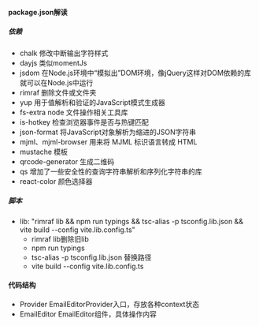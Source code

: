 #### package.json解读

##### 依赖

- chalk 修改中断输出字符样式
- dayjs 类似momentJs
- jsdom 在Node.js环境中“模拟出”DOM环境，像jQuery这样对DOM依赖的库就可以在Node.js中运行
- rimraf 删除文件或文件夹
- yup 用于值解析和验证的JavaScript模式生成器
- fs-extra node 文件操作相关工具库
- is-hotkey 检查浏览器事件是否与热键匹配
- json-format 将JavaScript对象解析为缩进的JSON字符串
- mjml、mjml-browser 用来将 MJML 标识语言转成 HTML
- mustache 模板
- qrcode-generator 生成二维码
- qs 增加了一些安全性的查询字符串解析和序列化字符串的库
- react-color 颜色选择器

##### 脚本

- lib: "rimraf lib  && npm run typings && tsc-alias -p tsconfig.lib.json && vite build --config vite.lib.config.ts"
  - rimraf lib删除旧lib
  - npm run typings
  - tsc-alias -p tsconfig.lib.json 替换路径
  - vite build --config vite.lib.config.ts

#### 代码结构

- Provider EmailEditorProvider入口，存放各种context状态
- EmailEditor EmailEditor组件，具体操作内容
